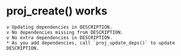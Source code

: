 # proj_create() works

    v Updating dependencies in DESCRIPTION.
    v No dependencies missing from DESCRIPTION.
    v No extra dependencies in DESCRIPTION.
    * As you add dependencies, call `proj_update_deps()` to update DESCRIPTION.

